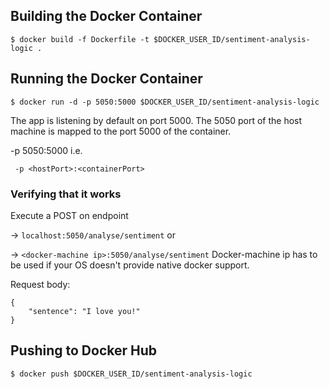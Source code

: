 ## Building the Docker Container

```
$ docker build -f Dockerfile -t $DOCKER_USER_ID/sentiment-analysis-logic .
```

## Running the Docker Container

```
$ docker run -d -p 5050:5000 $DOCKER_USER_ID/sentiment-analysis-logic
```

The app is listening by default on port 5000. The 5050 port of the host machine is mapped to the port 5000 of the container.

-p 5050:5000 i.e.

``` -p <hostPort>:<containerPort>```

### Verifying that it works

Execute a POST on endpoint 

-> `localhost:5050/analyse/sentiment` or 

-> `<docker-machine ip>:5050/analyse/sentiment` Docker-machine ip has to be used if your OS doesn't provide native docker support. 

Request body:

```
{
    "sentence": "I love you!"
}
```

## Pushing to Docker Hub

```
$ docker push $DOCKER_USER_ID/sentiment-analysis-logic
```
